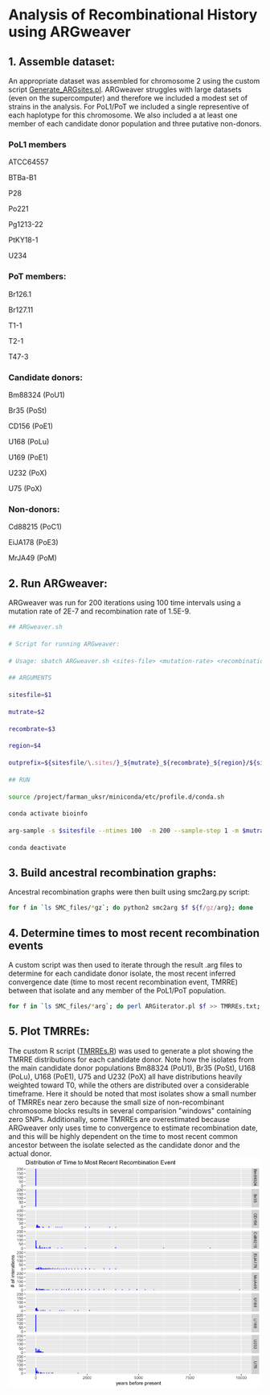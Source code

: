 # Analysis of Recombinational History using ARGweaver

## 1. Assemble dataset:
An appropriate dataset was assembled for chromosome 2 using the custom script [Generate_ARGsites.pl](/ARG/Generate_ARGsites.pl). ARGweaver struggles with large datasets (even on the supercomputer) and therefore we included a modest set of strains in the analysis. For PoL1/PoT we included a single representive of each haplotype for this chromosome. We also included a at least one member of each candidate donor population and three putative non-donors.

### PoL1 members
ATCC64557

BTBa-B1

P28

Po221

Pg1213-22

PtKY18-1

U234

### PoT members:
Br126.1

Br127.11

T1-1

T2-1

T47-3

### Candidate donors:
Bm88324 (PoU1)

Br35 (PoSt)

CD156 (PoE1)

U168 (PoLu)

U169 (PoE1)

U232 (PoX)

U75 (PoX)

### Non-donors:
Cd88215 (PoC1)

EiJA178 (PoE3)

MrJA49 (PoM)

## 2. Run ARGweaver:
ARGweaver was run for 200 iterations using 100 time intervals using a mutation rate of 2E-7 and recombination rate of 1.5E-9.
```bash
## ARGweaver.sh

# Script for running ARGweaver:

# Usage: sbatch ARGweaver.sh <sites-file> <mutation-rate> <recombination-rate> <region-to-analyze>

## ARGUMENTS

sitesfile=$1

mutrate=$2

recombrate=$3

region=$4

outprefix=${sitesfile/\.sites/}_${mutrate}_${recombrate}_${region}/${sitesfile/\.sites/}_${region}

## RUN

source /project/farman_uksr/miniconda/etc/profile.d/conda.sh

conda activate bioinfo

arg-sample -s $sitesfile --ntimes 100  -n 200 --sample-step 1 -m $mutrate -r $recombrate -o $outprefix --region $region --overwrite

conda deactivate
```

## 3. Build ancestral recombination graphs:
Ancestral recombination graphs were then built using smc2arg.py script:
```bash
for f in `ls SMC_files/*gz`; do python2 smc2arg $f ${f/gz/arg}; done
```
## 4. Determine times to most recent recombination events
A custom script was then used to iterate through the result .arg files to determine for each candidate donor isolate, the most recent inferred convergence date (time to most recent recombination event, TMRRE) between that isolate and any member of the PoL1/PoT population.
```bash
for f in `ls SMC_files/*arg`; do perl ARGiterator.pl $f >> TMRREs.txt; done
```
## 5. Plot TMRREs:
The custom R script ([TMRREs.R](/ARG/TMRREs.R)) was used to generate a plot showing the TMRRE distributions for each candidate donor. Note how the isolates from the main candidate donor populations Bm88324 (PoU1), Br35 (PoSt), U168 (PoLu), U168 (PoE1), U75 and U232 (PoX) all have distributions heavily weighted toward T0, while the others are distributed over a considerable timeframe. Here it should be noted that most isolates show a small number of TMRREs near zero because the small size of non-recombinant chromosome blocks results in several comparision "windows" containing zero SNPs. Additionally, some TMRREs are overestimated because ARGweaver only uses time to convergence to estimate recombination date, and this will be highly dependent on the time to most recent common ancestor between the isolate selected as the candidate donor and the actual donor.
![TMRREs.png](/ARG/TMRREs.png)
